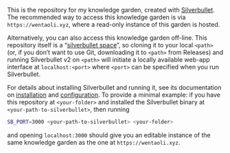 This is the repository for my knowledge garden, created with  [Silverbullet](https://silverbullet.md/). The recommended way to access this knowledge garden is via `https://wentaoli.xyz`, where a read-only instance of this garden is hosted.

Alternatively, you can also access this knowledge garden off-line. This repository itself is a “[silverbullet space](https://silverbullet.md/Spaces)”, so cloning it to your local `<path>` (or, if you don’t want to use Git, downloading it to `<path>` from Releases) and running Silverbullet v2 on `<path>` will initiate a locally available web-app interface at `localhost:<port>` where `<port>` can be specified when you run Silverbullet. 

For details about installing Silverbullet and running it, see its documentation on [installation](https://silverbullet.md/Install/Binary) and [configuration](https://silverbullet.md/Install/Configuration). To provide a minimal example: if you have this repository at `<your-folder>` and installed the Silverbullet binary at `<your-path-to-silverbullet>`, then running 

```bash
SB_PORT=3000 <your-path-to-silverbullet> <your-folder>
```

and opening `localhost:3000` should give you an editable instance of the same knowledge garden as the one at `https://wentaoli.xyz`. 